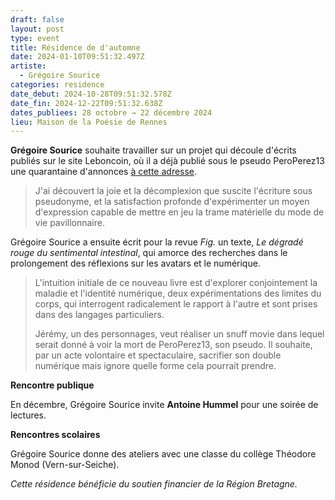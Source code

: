 ```yaml
---
draft: false
layout: post
type: event
title: Résidence de d'automne
date: 2024-01-10T09:51:32.497Z
artiste:
  - Grégoire Sourice
categories: residence
date_debut: 2024-10-28T09:51:32.578Z
date_fin: 2024-12-22T09:51:32.638Z
dates_publiees: 28 octobre → 22 décembre 2024
lieu: Maison de la Poésie de Rennes
---
```

**Grégoire Sourice** souhaite travailler sur un projet qui découle d'écrits publiés sur le site Leboncoin, où il a déjà publié sous le pseudo PeroPerez13 une quarantaine d'annonces [à cette adresse](https://www.leboncoin.fr/ad/sport_plein_air/2370851375). 

> J'ai découvert la joie et la décomplexion que suscite l'écriture sous pseudonyme, et la satisfaction profonde d'expérimenter un moyen d'expression capable de mettre en jeu la trame matérielle du mode de vie pavillonnaire.

Grégoire Sourice a ensuite écrit pour la revue *Fig.* un texte, *Le dégradé rouge du sentimental intestinal*, qui amorce des recherches dans le prolongement des réflexions sur les avatars et le numérique. 

> L'intuition initiale de ce nouveau livre est d'explorer conjointement la maladie et l'identité numérique, deux expérimentations des limites du corps, qui interrogent radicalement le rapport à l'autre et sont prises dans des langages particuliers. 
>
> Jérémy, un des personnages, veut réaliser un snuff movie dans lequel serait donné à voir la mort de PeroPerez13, son pseudo. Il souhaite, par un acte volontaire et spectaculaire, sacrifier son double numérique mais ignore quelle forme cela pourrait prendre.

**Rencontre publique**

En décembre, Grégoire Sourice invite **Antoine Hummel** pour une soirée de lectures.

**Rencontres scolaires**

Grégoire Sourice donne des ateliers avec une classe du collège Théodore Monod (Vern-sur-Seiche).

*Cette résidence bénéficie du soutien financier de la Région Bretagne.*